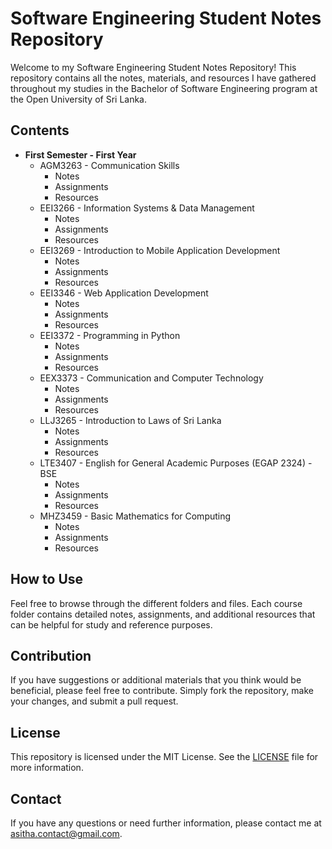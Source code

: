 # Software Engineering Student Notes Repository

Welcome to my Software Engineering Student Notes Repository! This repository contains all the notes, materials, and resources I have gathered throughout my studies in the Bachelor of Software Engineering program at the Open University of Sri Lanka.

## Contents

- **First Semester - First Year**
  - AGM3263 - Communication Skills
    - Notes
    - Assignments
    - Resources
  - EEI3266 - Information Systems & Data Management
    - Notes
    - Assignments
    - Resources
  - EEI3269 - Introduction to Mobile Application Development
    - Notes
    - Assignments
    - Resources
  - EEI3346 - Web Application Development
    - Notes
    - Assignments
    - Resources
  - EEI3372 - Programming in Python
    - Notes
    - Assignments
    - Resources
  - EEX3373 - Communication and Computer Technology
    - Notes
    - Assignments
    - Resources
  - LLJ3265 - Introduction to Laws of Sri Lanka
    - Notes
    - Assignments
    - Resources
  - LTE3407 - English for General Academic Purposes (EGAP 2324) - BSE
    - Notes
    - Assignments
    - Resources
  - MHZ3459 - Basic Mathematics for Computing
    - Notes
    - Assignments
    - Resources

## How to Use

Feel free to browse through the different folders and files. Each course folder contains detailed notes, assignments, and additional resources that can be helpful for study and reference purposes.

## Contribution

If you have suggestions or additional materials that you think would be beneficial, please feel free to contribute. Simply fork the repository, make your changes, and submit a pull request.

## License

This repository is licensed under the MIT License. See the [LICENSE](LICENSE) file for more information.

## Contact

If you have any questions or need further information, please contact me at [asitha.contact@gmail.com](mailto:asitha.contact@gmail.com).
